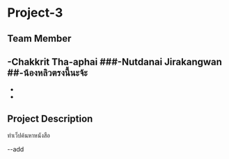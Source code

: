 # Project-3
## Team Member
-Chakkrit Tha-aphai
###-Nutdanai Jirakangwan
##-น้องหลิวตรงนี้นะจ้ะ
-
-
-

## Project Description
ทำเว็ปค้นหาหนังสือ

--add
